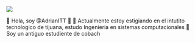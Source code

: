 ![](https://images.cooltext.com/5548432.png)

👋 Hola, soy @AdrianITT
👀 
🌱 Actualmente estoy estigiando en el intutito tecnologico de tijuana, estudo Ingenieria en sistemas computacionales
💬  Soy un antiguo estudiente de cobach 

<!---
AdrianITT/AdrianITT is a ✨ special ✨ repository because its `README.md` (this file) appears on your GitHub profile.
You can click the Preview link to take a look at your changes.
--->

